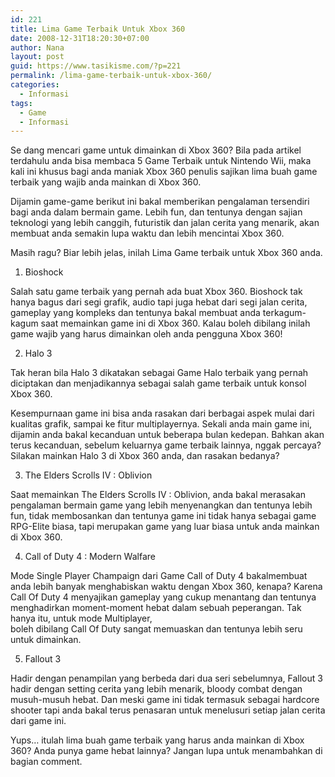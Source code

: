 ```yaml
---
id: 221
title: Lima Game Terbaik Untuk Xbox 360
date: 2008-12-31T18:20:30+07:00
author: Nana
layout: post
guid: https://www.tasikisme.com/?p=221
permalink: /lima-game-terbaik-untuk-xbox-360/
categories:
  - Informasi
tags:
  - Game
  - Informasi
---
```

Se dang mencari game untuk dimainkan di Xbox 360? Bila pada artikel terdahulu anda bisa membaca 5 Game Terbaik untuk Nintendo Wii, maka kali ini khusus bagi anda maniak Xbox 360 penulis sajikan lima buah game terbaik yang wajib anda mainkan di Xbox 360.

Dijamin game-game berikut ini bakal memberikan pengalaman tersendiri bagi anda dalam bermain game. Lebih fun, dan tentunya dengan sajian teknologi yang lebih canggih, futuristik dan jalan cerita yang menarik, akan membuat anda semakin lupa waktu dan lebih mencintai Xbox 360.

Masih ragu? Biar lebih jelas, inilah Lima Game terbaik untuk Xbox 360 anda.

1. Bioshock

Salah satu game terbaik yang pernah ada buat Xbox 360. Bioshock tak hanya bagus dari segi grafik, audio tapi juga hebat dari segi jalan cerita, gameplay yang kompleks dan tentunya bakal membuat anda terkagum-kagum saat memainkan game ini di Xbox 360. Kalau boleh dibilang inilah game wajib yang harus dimainkan oleh anda pengguna Xbox 360!

2. Halo 3

Tak heran bila Halo 3 dikatakan sebagai Game Halo terbaik yang pernah diciptakan dan menjadikannya sebagai salah game terbaik untuk konsol Xbox 360.

Kesempurnaan game ini bisa anda rasakan dari berbagai aspek mulai dari kualitas grafik, sampai ke fitur multiplayernya. Sekali anda main game ini, dijamin anda bakal kecanduan untuk beberapa bulan kedepan. Bahkan akan terus kecanduan, sebelum keluarnya game terbaik lainnya, nggak percaya? Silakan mainkan Halo 3 di Xbox 360 anda, dan rasakan bedanya?

3. The Elders Scrolls IV : Oblivion

Saat memainkan The Elders Scrolls IV : Oblivion, anda bakal merasakan pengalaman bermain game yang lebih menyenangkan dan tentunya lebih fun, tidak membosankan dan tentunya game ini tidak hanya sebagai game RPG-Elite biasa, tapi merupakan game yang luar biasa untuk anda mainkan di Xbox 360.

4. Call of Duty 4 : Modern Walfare

Mode Single Player Champaign dari Game Call of Duty 4 bakalmembuat anda lebih banyak menghabiskan waktu dengan Xbox 360, kenapa? Karena Call Of Duty 4 menyajikan gameplay yang cukup menantang dan tentunya menghadirkan moment-moment hebat dalam sebuah peperangan. Tak hanya itu, untuk mode Multiplayer,  
boleh dibilang Call Of Duty sangat memuaskan dan tentunya lebih seru untuk dimainkan.

5. Fallout 3

Hadir dengan penampilan yang berbeda dari dua seri sebelumnya, Fallout 3 hadir dengan setting cerita yang lebih menarik, bloody combat dengan musuh-musuh hebat. Dan meski game ini tidak termasuk sebagai hardcore shooter tapi anda bakal terus penasaran untuk menelusuri setiap jalan cerita dari game ini.

Yups… itulah lima buah game terbaik yang harus anda mainkan di Xbox 360? Anda punya game hebat lainnya? Jangan lupa untuk menambahkan di bagian comment.